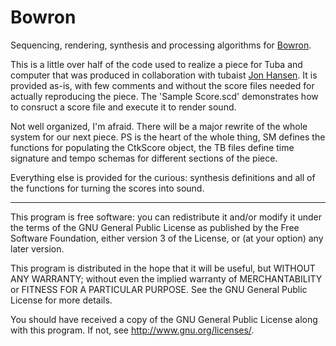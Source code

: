 # Bowron

Sequencing, rendering, synthesis and processing algorithms for [Bowron](https://soundcloud.com/credit/bowron).

This is a little over half of the code used to realize a piece for Tuba and computer that was produced in collaboration with tubaist [Jon Hansen](http://www.jonhansenmusic.com/). It is provided as-is, with few comments and without the score files needed for actually reproducing the piece. The 'Sample Score.scd' demonstrates how to consruct a score file and execute it to render sound.

Not well organized, I'm afraid. There will be a major rewrite of the whole system for our next piece. PS is the heart of the whole thing, SM defines the functions for populating the CtkScore object, the TB files define time signature and tempo schemas for different sections of the piece.

Everything else is provided for the curious: synthesis definitions and all of the functions for turning the scores into sound.

------

This program is free software: you can redistribute it and/or modify it under the terms of the GNU General Public License as published by the Free Software Foundation, either version 3 of the License, or (at your option) any later version.

This program is distributed in the hope that it will be useful, but WITHOUT ANY WARRANTY; without even the implied warranty of MERCHANTABILITY or FITNESS FOR A PARTICULAR PURPOSE. See the GNU General Public License for more details.

You should have received a copy of the GNU General Public License along with this program. If not, see http://www.gnu.org/licenses/.
